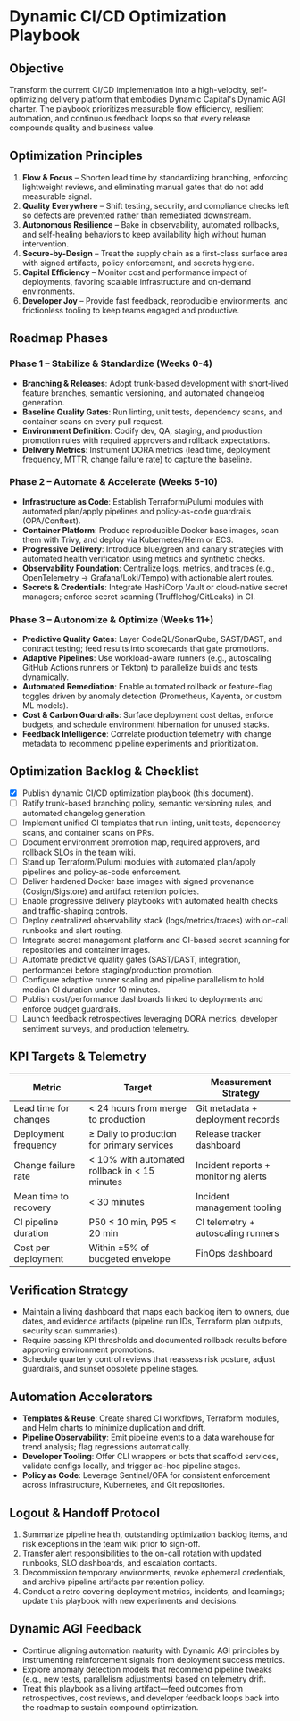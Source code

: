 # Dynamic CI/CD Optimization Playbook

## Objective
Transform the current CI/CD implementation into a high-velocity, self-optimizing delivery platform that embodies Dynamic Capital's Dynamic AGI charter. The playbook prioritizes measurable flow efficiency, resilient automation, and continuous feedback loops so that every release compounds quality and business value.

## Optimization Principles
1. **Flow & Focus** – Shorten lead time by standardizing branching, enforcing lightweight reviews, and eliminating manual gates that do not add measurable signal.
2. **Quality Everywhere** – Shift testing, security, and compliance checks left so defects are prevented rather than remediated downstream.
3. **Autonomous Resilience** – Bake in observability, automated rollbacks, and self-healing behaviors to keep availability high without human intervention.
4. **Secure-by-Design** – Treat the supply chain as a first-class surface area with signed artifacts, policy enforcement, and secrets hygiene.
5. **Capital Efficiency** – Monitor cost and performance impact of deployments, favoring scalable infrastructure and on-demand environments.
6. **Developer Joy** – Provide fast feedback, reproducible environments, and frictionless tooling to keep teams engaged and productive.

## Roadmap Phases
### Phase 1 – Stabilize & Standardize (Weeks 0-4)
- **Branching & Releases**: Adopt trunk-based development with short-lived feature branches, semantic versioning, and automated changelog generation.
- **Baseline Quality Gates**: Run linting, unit tests, dependency scans, and container scans on every pull request.
- **Environment Definition**: Codify dev, QA, staging, and production promotion rules with required approvers and rollback expectations.
- **Delivery Metrics**: Instrument DORA metrics (lead time, deployment frequency, MTTR, change failure rate) to capture the baseline.

### Phase 2 – Automate & Accelerate (Weeks 5-10)
- **Infrastructure as Code**: Establish Terraform/Pulumi modules with automated plan/apply pipelines and policy-as-code guardrails (OPA/Conftest).
- **Container Platform**: Produce reproducible Docker base images, scan them with Trivy, and deploy via Kubernetes/Helm or ECS.
- **Progressive Delivery**: Introduce blue/green and canary strategies with automated health verification using metrics and synthetic checks.
- **Observability Foundation**: Centralize logs, metrics, and traces (e.g., OpenTelemetry → Grafana/Loki/Tempo) with actionable alert routes.
- **Secrets & Credentials**: Integrate HashiCorp Vault or cloud-native secret managers; enforce secret scanning (Trufflehog/GitLeaks) in CI.

### Phase 3 – Autonomize & Optimize (Weeks 11+)
- **Predictive Quality Gates**: Layer CodeQL/SonarQube, SAST/DAST, and contract testing; feed results into scorecards that gate promotions.
- **Adaptive Pipelines**: Use workload-aware runners (e.g., autoscaling GitHub Actions runners or Tekton) to parallelize builds and tests dynamically.
- **Automated Remediation**: Enable automated rollback or feature-flag toggles driven by anomaly detection (Prometheus, Kayenta, or custom ML models).
- **Cost & Carbon Guardrails**: Surface deployment cost deltas, enforce budgets, and schedule environment hibernation for unused stacks.
- **Feedback Intelligence**: Correlate production telemetry with change metadata to recommend pipeline experiments and prioritization.

## Optimization Backlog & Checklist
- [x] Publish dynamic CI/CD optimization playbook (this document).
- [ ] Ratify trunk-based branching policy, semantic versioning rules, and automated changelog generation.
- [ ] Implement unified CI templates that run linting, unit tests, dependency scans, and container scans on PRs.
- [ ] Document environment promotion map, required approvers, and rollback SLOs in the team wiki.
- [ ] Stand up Terraform/Pulumi modules with automated plan/apply pipelines and policy-as-code enforcement.
- [ ] Deliver hardened Docker base images with signed provenance (Cosign/Sigstore) and artifact retention policies.
- [ ] Enable progressive delivery playbooks with automated health checks and traffic-shaping controls.
- [ ] Deploy centralized observability stack (logs/metrics/traces) with on-call runbooks and alert routing.
- [ ] Integrate secret management platform and CI-based secret scanning for repositories and container images.
- [ ] Automate predictive quality gates (SAST/DAST, integration, performance) before staging/production promotion.
- [ ] Configure adaptive runner scaling and pipeline parallelism to hold median CI duration under 10 minutes.
- [ ] Publish cost/performance dashboards linked to deployments and enforce budget guardrails.
- [ ] Launch feedback retrospectives leveraging DORA metrics, developer sentiment surveys, and production telemetry.

## KPI Targets & Telemetry
| Metric | Target | Measurement Strategy |
| --- | --- | --- |
| Lead time for changes | < 24 hours from merge to production | Git metadata + deployment records |
| Deployment frequency | ≥ Daily to production for primary services | Release tracker dashboard |
| Change failure rate | < 10% with automated rollback in < 15 minutes | Incident reports + monitoring alerts |
| Mean time to recovery | < 30 minutes | Incident management tooling |
| CI pipeline duration | P50 ≤ 10 min, P95 ≤ 20 min | CI telemetry + autoscaling runners |
| Cost per deployment | Within ±5% of budgeted envelope | FinOps dashboard |

## Verification Strategy
- Maintain a living dashboard that maps each backlog item to owners, due dates, and evidence artifacts (pipeline run IDs, Terraform plan outputs, security scan summaries).
- Require passing KPI thresholds and documented rollback results before approving environment promotions.
- Schedule quarterly control reviews that reassess risk posture, adjust guardrails, and sunset obsolete pipeline stages.

## Automation Accelerators
- **Templates & Reuse**: Create shared CI workflows, Terraform modules, and Helm charts to minimize duplication and drift.
- **Pipeline Observability**: Emit pipeline events to a data warehouse for trend analysis; flag regressions automatically.
- **Developer Tooling**: Offer CLI wrappers or bots that scaffold services, validate configs locally, and trigger ad-hoc pipeline stages.
- **Policy as Code**: Leverage Sentinel/OPA for consistent enforcement across infrastructure, Kubernetes, and Git repositories.

## Logout & Handoff Protocol
1. Summarize pipeline health, outstanding optimization backlog items, and risk exceptions in the team wiki prior to sign-off.
2. Transfer alert responsibilities to the on-call rotation with updated runbooks, SLO dashboards, and escalation contacts.
3. Decommission temporary environments, revoke ephemeral credentials, and archive pipeline artifacts per retention policy.
4. Conduct a retro covering deployment metrics, incidents, and learnings; update this playbook with new experiments and decisions.

## Dynamic AGI Feedback
- Continue aligning automation maturity with Dynamic AGI principles by instrumenting reinforcement signals from deployment success metrics.
- Explore anomaly detection models that recommend pipeline tweaks (e.g., new tests, parallelism adjustments) based on telemetry drift.
- Treat this playbook as a living artifact—feed outcomes from retrospectives, cost reviews, and developer feedback loops back into the roadmap to sustain compound optimization.
